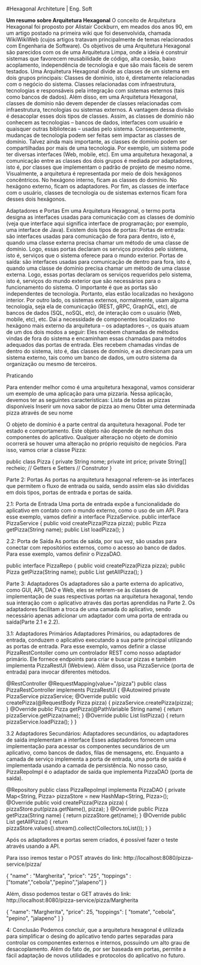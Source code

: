 #Hexagonal Architeture | Eng. Soft

**Um resumo sobre Arquitetura Hexagonal**
O conceito de Arquitetura Hexagonal foi proposto por Alistair Cockburn, em meados dos anos 90, em um artigo postado na primeira wiki que foi desenvolvida, chamada WikiWikiWeb (cujos artigos tratavam principalmente de temas relacionados com Engenharia de Software).
Os objetivos de uma Arquitetura Hexagonal são parecidos com os de uma Arquitetura Limpa, onde a ideia é construir sistemas que favorecem reusabilidade de código, alta coesão, baixo acoplamento, independência de tecnologia e que são mais fáceis de serem testados.
Uma Arquitetura Hexagonal divide as classes de um sistema em dois grupos principais:
Classes de domínio, isto é, diretamente relacionadas com o negócio do sistema.
Classes relacionadas com infraestrutura, tecnologias e responsáveis pela integração com sistemas externos (tais como bancos de dados).
Além disso, em uma Arquitetura Hexagonal, classes de domínio não devem depender de classes relacionadas com infraestrutura, tecnologias ou sistemas externos. A vantagem dessa divisão é desacoplar esses dois tipos de classes.
Assim, as classes de domínio não conhecem as tecnologias – bancos de dados, interfaces com usuário e quaisquer outras bibliotecas – usadas pelo sistema. Consequentemente, mudanças de tecnologia podem ser feitas sem impactar as classes de domínio. Talvez ainda mais importante, as classes de domínio podem ser compartilhadas por mais de uma tecnologia. Por exemplo, um sistema pode ter diversas interfaces (Web, mobile, etc).
Em uma arquitetura hexagonal, a comunicação entre as classes dos dois grupos é mediada por adaptadores, isto é, por classes que implementam o padrão de projeto de mesmo nome.
Visualmente, a arquitetura é representada por meio de dois hexágonos concêntricos. No hexágono interno, ficam as classes do domínio. No hexágono externo, ficam os adaptadores. Por fim, as classes de interface com o usuário, classes de tecnologia ou de sistemas externos ficam fora desses dois hexágonos.

Adaptadores e Portas
Em uma Arquitetura Hexagonal, o termo porta designa as interfaces usadas para comunicação com as classes de domínio (veja que interface aqui significa interface de programação; por exemplo, uma interface de Java).
Existem dois tipos de portas:
Portas de entrada: são interfaces usadas para comunicação de fora para dentro, isto é, quando uma classe externa precisa chamar um método de uma classe de domínio. Logo, essas portas declaram os serviços providos pelo sistema, isto é, serviços que o sistema oferece para o mundo exterior.
Portas de saída: são interfaces usadas para comunicação de dentro para fora, isto é, quando uma classe de domínio precisa chamar um método de uma classe externa. Logo, essas portas declaram os serviços requeridos pelo sistema, isto é, serviços do mundo exterior que são necessários para o funcionamento do sistema.
O importante é que as portas são independentes de tecnologia. Portanto, elas estão localizadas no hexágono interior.
Por outro lado, os sistemas externos, normalmente, usam alguma tecnologia, seja ela de comunicação (REST, gRPC, GraphQL, etc), de bancos de dados (SQL, noSQL, etc), de interação com o usuário (Web, mobile, etc), etc.
Daí a necessidade de componentes localizados no hexágono mais externo da arquitetura – os adaptadores –, os quais atuam de um dos dois modos a seguir:
Eles recebem chamadas de métodos vindas de fora do sistema e
encaminham essas chamadas para métodos adequados das portas de entrada.
Eles recebem chamadas vindas de dentro do sistema, isto é, das classes de domínio, e as direcionam para um sistema externo, tais como um banco de dados, um outro sistema da organização ou mesmo de terceiros.


Praticando

Para entender melhor como é uma arquitetura hexagonal, vamos considerar um exemplo de uma aplicação para uma pizzaria. Nessa aplicação, devemos ter as seguintes características:
Lista de todas as pizzas disponíveis
Inserir um nova sabor de pizza ao menu
Obter uma determinada pizza através de seu nome

O objeto de domínio é a parte central da arquitetura hexagonal. Pode ter estado e comportamento. Este objeto não depende de nenhum dos componentes do aplicativo. Qualquer alteração no objeto de domínio ocorrerá se houver uma alteração no próprio requisito de negócios.
Para isso, vamos criar a classe Pizza:

public class Pizza {
    private String nome;
    private int price;
    private String[] recheio;
    // Getters e Setters
    // Construtor
}

Parte 2: Portas
As portas na arquitetura hexagonal referem-se às interfaces que permitem o fluxo de entrada ou saída, sendo assim elas são divididas em dois tipos, portas de entrada e portas de saída. 

2.1: Porta de Entrada
Uma porta de entrada expõe a funcionalidade do aplicativo em contato com o mundo externo, como o uso de um API.
Para esse exemplo, vamos definir a interface PizzaService.
public interface PizzaService {
      public void createPizza(Pizza pizza);
      public Pizza getPizza(String name);
      public List<Pizza> loadPizza();
}

2.2: Porta de Saída
As portas de saída, por sua vez, são usadas para conectar com repositórios externos, como o acesso ao banco de dados. Para esse exemplo, vamos definir o PizzaDAO.

public interface PizzaRepo {
      public void createPizza(Pizza pizza);
      public Pizza getPizza(String name);
      public List<Pizza> getAllPizza();
}

Parte 3: Adaptadores
Os adaptadores são a parte externa do aplicativo, como GUI, API, DAO e Web, eles se referem-se às classes de implementação de suas respectivas portas na arquitetura hexagonal, tendo sua interação com o aplicativo através das portas aprendidas na Parte 2.
Os adaptadores facilitam a troca de uma camada do aplicativo, sendo necessário apenas adicionar um adaptador com uma porta de entrada ou saída(Parte 2.1 e 2.2).

3.1: Adaptadores Primários
Adaptadores Primários, ou adaptadores de entrada, conduzem o aplicativo executando a sua parte principal utilizando as portas de entrada.
Para esse exemplo, vamos definir a classe PizzaRestContoller como um controlador REST como nosso adaptador primário. Ele fornece endpoints para criar e buscar pizzas e também implementa PizzaRestUI (Webview). Além disso, usa PizzaService (porta de entrada) para invocar diferentes métodos.

@RestController
@RequestMapping(value="/pizza")
public class PizzaRestController implements PizzaRestUI {
      @Autowired
      private PizzaService pizzaService;
      @Override
      public void createPizza(@RequestBody Pizza pizza) {
            pizzaService.createPizza(pizza);
      }
      @Override
      public Pizza getPizza(@PathVariable String name) {
            return pizzaService.getPizza(name);
      }
      @Override
      public List<Pizza> listPizza() {
            return pizzaService.loadPizza();
      }
}


3.2 Adaptadores Secundários: 
Adaptadores secundários, ou adaptadores de saída implementam a interface Esses adaptadores fornecem uma implementação para acessar os componentes secundários de um aplicativo, como bancos de dados, filas de mensagens, etc. Enquanto a camada de serviço implementa a porta de entrada, uma porta de saída é implementada usando a camada de persistência.
No nosso caso, PizzaRepoImpl é o adaptador de saída que implementa PizzaDAO (porta de saída).

@Repository
public class PizzaRepoImpl implementa PizzaDAO {
      private Map<String, Pizza> pizzaStore = new HashMap<String, Pizza>();
      @Override
      public void createPizza(Pizza pizza) {
            pizzaStore.put(pizza.getName(), pizza);
      }
      @Override
      public Pizza getPizza(String name) {
            return pizzaStore.get(name);
      }
      @Override
      public List<Pizza> getAllPizza() {
            return pizzaStore.values().stream().collect(Collectors.toList());
      }
}

Após os adaptadores e portas serem criados, é possível fazer o teste através usando a API.

Para isso iremos testar o POST através do link: 
http://localhost:8080/pizza-service/pizza/

{
   "name" : "Margherita",
   "price": "25",
   "toppings" : ["tomate","cebola","pepino","jalapeno"]
}

Além, disso podemos testar o GET através do link:
http://localhost:8080/pizza-service/pizza/Margherita

{
   "name": "Margherita",
   "price": 25,
   "toppings": [
       "tomate",
       "cebola",
       "pepino",
       "jalapeno"
   ]
}

4: Conclusão
Podemos concluir, que a arquitetura hexagonal é utilizada para simplificar o desing do aplicativo tendo partes separadas para controlar os componentes externos e internos, possuindo um alto grau de desacoplamento. Além do fato de, por ser baseada em portas, permite a fácil adaptação de novos utilidades e protocolos do aplicativo no futuro.
